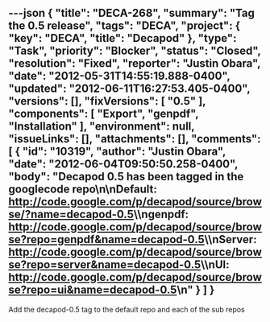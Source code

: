 ---json
{
  "title": "DECA-268",
  "summary": "Tag the 0.5 release",
  "tags": "DECA",
  "project": {
    "key": "DECA",
    "title": "Decapod"
  },
  "type": "Task",
  "priority": "Blocker",
  "status": "Closed",
  "resolution": "Fixed",
  "reporter": "Justin Obara",
  "date": "2012-05-31T14:55:19.888-0400",
  "updated": "2012-06-11T16:27:53.405-0400",
  "versions": [],
  "fixVersions": [
    "0.5"
  ],
  "components": [
    "Export",
    "genpdf",
    "Installation"
  ],
  "environment": null,
  "issueLinks": [],
  "attachments": [],
  "comments": [
    {
      "id": "10319",
      "author": "Justin Obara",
      "date": "2012-06-04T09:50:50.258-0400",
      "body": "Decapod 0.5 has been tagged in the googlecode repo\n\nDefault: <http://code.google.com/p/decapod/source/browse/?name=decapod-0.5>\\\ngenpdf: <http://code.google.com/p/decapod/source/browse?repo=genpdf&name=decapod-0.5>\\\nServer: <http://code.google.com/p/decapod/source/browse?repo=server&name=decapod-0.5>\\\nUI: <http://code.google.com/p/decapod/source/browse?repo=ui&name=decapod-0.5>\n"
    }
  ]
}
---
Add the decapod-0.5 tag to the default repo and each of the sub repos

        
